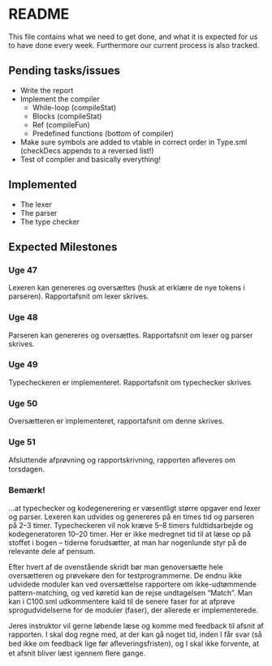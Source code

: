 # README
This file contains what we need to get done, and what it is expected for 
us to have done every week. Furthermore our current process is also tracked.


## Pending tasks/issues
* Write the report
* Implement the compiler
    * While-loop (compileStat)
    * Blocks (compileStat)
    * Ref (compileFun)
    * Predefined functions (bottom of compiler)
* Make sure symbols are added to vtable in correct order in Type.sml (checkDecs appends to a reversed list!)
* Test of compiler and basically everything!

## Implemented
* The lexer
* The parser
* The type checker

## Expected Milestones
### Uge 47
Lexeren kan genereres og oversættes (husk at erklære de nye tokens i parseren).
Rapportafsnit om lexer skrives.

### Uge 48
Parseren kan genereres og oversættes.
Rapportafsnit om lexer og parser skrives.

### Uge 49
Typecheckeren er implementeret.
Rapportafsnit om typechecker skrives

### Uge 50
Oversætteren er implementeret,
rapportafsnit om denne skrives.

### Uge 51
Afsluttende afprøvning og rapportskrivning,
rapporten aﬂeveres om torsdagen.

### Bemærk!
...at typechecker og kodegenerering er væsentligt større opgaver end lexer
og parser. Lexeren kan udvides og genereres på en times tid og parseren på 2–3
timer. Typecheckeren vil nok kræve 5–8 timers fuldtidsarbejde og kodegeneratoren
10–20 timer. Her er ikke medregnet tid til at læse op på stoffet i bogen – tiderne
forudsætter, at man har nogenlunde styr på de relevante dele af pensum.

Efter hvert af de ovenstående skridt bør man genoversætte hele oversætteren
og prøvekøre den for testprogrammerne. De endnu ikke udvidede moduler kan
ved oversættelse rapportere om ikke-udtømmende pattern-matching, og ved køretid
kan de rejse undtagelsen “Match”. Man kan i C100.sml udkommentere kald til de
senere faser for at afprøve sprogudvidelserne for de moduler (faser), der allerede
er implementerede.

Jeres instruktor vil gerne løbende læse og komme med feedback til afsnit af
rapporten. I skal dog regne med, at der kan gå noget tid, inden I får svar (så bed
ikke om feedback lige før aﬂeveringsfristen), og I skal ikke forvente, at et afsnit
bliver læst igennem ﬂere gange.
